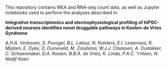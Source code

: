 This repository contains MEA and RNA-seq count data, as well as Jupyter notebooks used to perform the analyses described in:

**Integrative transcriptomics and electrophysiological profiling of hiPSC-derived neurons identifies novel druggable pathways in Koolen-de Vries Syndrome**

*A.H.A. Verboven, S. Puvogel, B.L. Latour, N. Kolsters, E.I. Lewerissa, R. Mijdam, E. Dyke, D. Duineveld, M. Zoodsma, W.J.J. Claassen, A. Oudakker, C. Schoenmaker, D.A. Koolen, B.B.A. de Vries, K. Linda, P.A.C. ’t Hoen, N. Nadif Kasri*
